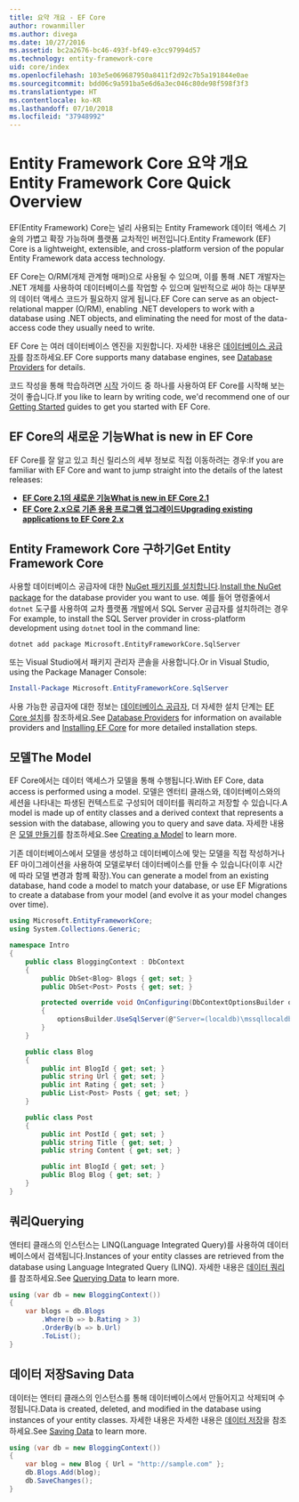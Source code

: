 ```yaml
---
title: 요약 개요 - EF Core
author: rowanmiller
ms.author: divega
ms.date: 10/27/2016
ms.assetid: bc2a2676-bc46-493f-bf49-e3cc97994d57
ms.technology: entity-framework-core
uid: core/index
ms.openlocfilehash: 103e5e069687950a8411f2d92c7b5a191844e0ae
ms.sourcegitcommit: bdd06c9a591ba5e6d6a3ec046c80de98f598f3f3
ms.translationtype: HT
ms.contentlocale: ko-KR
ms.lasthandoff: 07/10/2018
ms.locfileid: "37948992"
---
```

# <a name="entity-framework-core-quick-overview"></a><span data-ttu-id="8d4d6-102">Entity Framework Core 요약 개요</span><span class="sxs-lookup"><span data-stu-id="8d4d6-102">Entity Framework Core Quick Overview</span></span>

<span data-ttu-id="8d4d6-103">EF(Entity Framework) Core는 널리 사용되는 Entity Framework 데이터 액세스 기술의 가볍고 확장 가능하며 플랫폼 교차적인 버전입니다.</span><span class="sxs-lookup"><span data-stu-id="8d4d6-103">Entity Framework (EF) Core is a lightweight, extensible, and cross-platform version of the popular Entity Framework data access technology.</span></span>

<span data-ttu-id="8d4d6-104">EF Core는 O/RM(개체 관계형 매퍼)으로 사용될 수 있으며, 이를 통해 .NET 개발자는 .NET 개체를 사용하여 데이터베이스를 작업할 수 있으며 일반적으로 써야 하는 대부분의 데이터 액세스 코드가 필요하지 않게 됩니다.</span><span class="sxs-lookup"><span data-stu-id="8d4d6-104">EF Core can serve as an object-relational mapper (O/RM), enabling .NET developers to work with a database using .NET objects, and eliminating the need for most of the data-access code they usually need to write.</span></span>

<span data-ttu-id="8d4d6-105">EF Core 는 여러 데이터베이스 엔진을 지원합니다. 자세한 내용은 [데이터베이스 공급자](providers/index.md)를 참조하세요.</span><span class="sxs-lookup"><span data-stu-id="8d4d6-105">EF Core supports many database engines, see [Database Providers](providers/index.md) for details.</span></span>

<span data-ttu-id="8d4d6-106">코드 작성을 통해 학습하려면 [시작](get-started/index.md) 가이드 중 하나를 사용하여 EF Core를 시작해 보는 것이 좋습니다.</span><span class="sxs-lookup"><span data-stu-id="8d4d6-106">If you like to learn by writing code, we'd recommend one of our [Getting Started](get-started/index.md) guides to get you started with EF Core.</span></span>

## <a name="what-is-new-in-ef-core"></a><span data-ttu-id="8d4d6-107">EF Core의 새로운 기능</span><span class="sxs-lookup"><span data-stu-id="8d4d6-107">What is new in EF Core</span></span>

<span data-ttu-id="8d4d6-108">EF Core를 잘 알고 있고 최신 릴리스의 세부 정보로 직접 이동하려는 경우:</span><span class="sxs-lookup"><span data-stu-id="8d4d6-108">If you are familiar with EF Core and want to jump straight into the details of the latest releases:</span></span>

- <span data-ttu-id="8d4d6-109">**[EF Core 2.1의 새로운 기능](xref:core/what-is-new/ef-core-2.1)**</span><span class="sxs-lookup"><span data-stu-id="8d4d6-109">**[What is new in EF Core 2.1](xref:core/what-is-new/ef-core-2.1)**</span></span>
- <span data-ttu-id="8d4d6-110">**[EF Core 2.x으로 기존 응용 프로그램 업그레이드](xref:core/miscellaneous/1x-2x-upgrade)**</span><span class="sxs-lookup"><span data-stu-id="8d4d6-110">**[Upgrading existing applications to EF Core 2.x](xref:core/miscellaneous/1x-2x-upgrade)**</span></span>


## <a name="get-entity-framework-core"></a><span data-ttu-id="8d4d6-111">Entity Framework Core 구하기</span><span class="sxs-lookup"><span data-stu-id="8d4d6-111">Get Entity Framework Core</span></span>

<span data-ttu-id="8d4d6-112">사용할 데이터베이스 공급자에 대한 [NuGet 패키지를 설치합니다](https://docs.nuget.org/ndocs/quickstart/use-a-package).</span><span class="sxs-lookup"><span data-stu-id="8d4d6-112">[Install the NuGet package](https://docs.nuget.org/ndocs/quickstart/use-a-package) for the database provider you want to use.</span></span> <span data-ttu-id="8d4d6-113">예를 들어 명령줄에서 `dotnet` 도구를 사용하여 교차 플랫폼 개발에서 SQL Server 공급자를 설치하려는 경우</span><span class="sxs-lookup"><span data-stu-id="8d4d6-113">For example, to install the SQL Server provider in cross-platform development using `dotnet` tool in the command line:</span></span>

``` Console
dotnet add package Microsoft.EntityFrameworkCore.SqlServer
```

<span data-ttu-id="8d4d6-114">또는 Visual Studio에서 패키지 관리자 콘솔을 사용합니다.</span><span class="sxs-lookup"><span data-stu-id="8d4d6-114">Or in Visual Studio, using the Package Manager Console:</span></span>

``` PowerShell
Install-Package Microsoft.EntityFrameworkCore.SqlServer
```
<span data-ttu-id="8d4d6-115">사용 가능한 공급자에 대한 정보는 [데이터베이스 공급자](providers/index.md), 더 자세한 설치 단계는 [EF Core 설치](get-started/install/index.md)를 참조하세요.</span><span class="sxs-lookup"><span data-stu-id="8d4d6-115">See [Database Providers](providers/index.md) for information on available providers and [Installing EF Core](get-started/install/index.md) for more detailed installation steps.</span></span>

## <a name="the-model"></a><span data-ttu-id="8d4d6-116">모델</span><span class="sxs-lookup"><span data-stu-id="8d4d6-116">The Model</span></span>

<span data-ttu-id="8d4d6-117">EF Core에서는 데이터 액세스가 모델을 통해 수행됩니다.</span><span class="sxs-lookup"><span data-stu-id="8d4d6-117">With EF Core, data access is performed using a model.</span></span> <span data-ttu-id="8d4d6-118">모델은 엔터티 클래스와, 데이터베이스와의 세션을 나타내는 파생된 컨텍스트로 구성되어 데이터를 쿼리하고 저장할 수 있습니다.</span><span class="sxs-lookup"><span data-stu-id="8d4d6-118">A model is made up of entity classes and a derived context that represents a session with the database, allowing you to query and save data.</span></span> <span data-ttu-id="8d4d6-119">자세한 내용은 [모델 만들기](modeling/index.md)를 참조하세요.</span><span class="sxs-lookup"><span data-stu-id="8d4d6-119">See [Creating a Model](modeling/index.md) to learn more.</span></span>

<span data-ttu-id="8d4d6-120">기존 데이터베이스에서 모델을 생성하고 데이터베이스에 맞는 모델을 직접 작성하거나 EF 마이그레이션을 사용하여 모델로부터 데이터베이스를 만들 수 있습니다(이후 시간에 따라 모델 변경과 함께 확장).</span><span class="sxs-lookup"><span data-stu-id="8d4d6-120">You can generate a model from an existing database, hand code a model to match your database, or use EF Migrations to create a database from your model (and evolve it as your model changes over time).</span></span>

``` csharp
using Microsoft.EntityFrameworkCore;
using System.Collections.Generic;

namespace Intro
{
    public class BloggingContext : DbContext
    {
        public DbSet<Blog> Blogs { get; set; }
        public DbSet<Post> Posts { get; set; }

        protected override void OnConfiguring(DbContextOptionsBuilder optionsBuilder)
        {
            optionsBuilder.UseSqlServer(@"Server=(localdb)\mssqllocaldb;Database=MyDatabase;Trusted_Connection=True;");
        }
    }

    public class Blog
    {
        public int BlogId { get; set; }
        public string Url { get; set; }
        public int Rating { get; set; }
        public List<Post> Posts { get; set; }
    }

    public class Post
    {
        public int PostId { get; set; }
        public string Title { get; set; }
        public string Content { get; set; }

        public int BlogId { get; set; }
        public Blog Blog { get; set; }
    }
}
```

## <a name="querying"></a><span data-ttu-id="8d4d6-121">쿼리</span><span class="sxs-lookup"><span data-stu-id="8d4d6-121">Querying</span></span>

<span data-ttu-id="8d4d6-122">엔터티 클래스의 인스턴스는 LINQ(Language Integrated Query)를 사용하여 데이터베이스에서 검색됩니다.</span><span class="sxs-lookup"><span data-stu-id="8d4d6-122">Instances of your entity classes are retrieved from the database using Language Integrated Query (LINQ).</span></span> <span data-ttu-id="8d4d6-123">자세한 내용은 [데이터 쿼리](querying/index.md)를 참조하세요.</span><span class="sxs-lookup"><span data-stu-id="8d4d6-123">See [Querying Data](querying/index.md) to learn more.</span></span>

``` csharp
using (var db = new BloggingContext())
{
    var blogs = db.Blogs
        .Where(b => b.Rating > 3)
        .OrderBy(b => b.Url)
        .ToList();
}
```

## <a name="saving-data"></a><span data-ttu-id="8d4d6-124">데이터 저장</span><span class="sxs-lookup"><span data-stu-id="8d4d6-124">Saving Data</span></span>

<span data-ttu-id="8d4d6-125">데이터는 엔터티 클래스의 인스턴스를 통해 데이터베이스에서 만들어지고 삭제되며 수정됩니다.</span><span class="sxs-lookup"><span data-stu-id="8d4d6-125">Data is created, deleted, and modified in the database using instances of your entity classes.</span></span> <span data-ttu-id="8d4d6-126">자세한 내용은 자세한 내용은 [데이터 저장](saving/index.md)을 참조하세요.</span><span class="sxs-lookup"><span data-stu-id="8d4d6-126">See [Saving Data](saving/index.md) to learn more.</span></span>

``` csharp
using (var db = new BloggingContext())
{
    var blog = new Blog { Url = "http://sample.com" };
    db.Blogs.Add(blog);
    db.SaveChanges();
}
```
